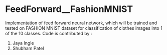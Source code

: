 # FeedForward__FashionMNIST
Implementation of feed forward neural network, which will be trained and tested on FASHION MNIST dataset for classification of clothes images into 1 of the 10 classes.
Code is contributed by :

1. Jaya Ingle
2. Shubham Patel

